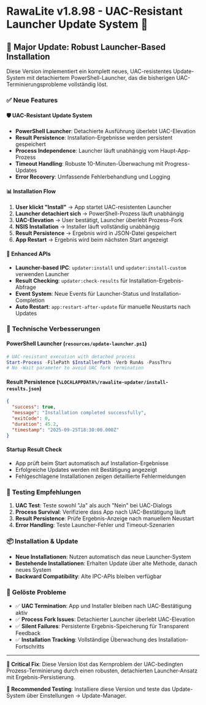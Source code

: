# RawaLite v1.8.98 - UAC-Resistant Launcher Update System 🚀

## 🔧 **Major Update: Robust Launcher-Based Installation**

Diese Version implementiert ein komplett neues, UAC-resistentes Update-System mit detachiertem PowerShell-Launcher, das die bisherigen UAC-Terminierungsprobleme vollständig löst.

### ✅ **Neue Features**

#### 🛡️ **UAC-Resistant Update System**
- **PowerShell Launcher**: Detachierte Ausführung überlebt UAC-Elevation
- **Result Persistence**: Installation-Ergebnisse werden persistent gespeichert
- **Process Independence**: Launcher läuft unabhängig vom Haupt-App-Prozess
- **Timeout Handling**: Robuste 10-Minuten-Überwachung mit Progress-Updates
- **Error Recovery**: Umfassende Fehlerbehandlung und Logging

#### 📊 **Installation Flow**
1. **User klickt "Install"** → App startet UAC-resistenten Launcher
2. **Launcher detachiert sich** → PowerShell-Prozess läuft unabhängig
3. **UAC-Elevation** → User bestätigt, Launcher überlebt Prozess-Fork
4. **NSIS Installation** → Installer läuft vollständig unabhängig
5. **Result Persistence** → Ergebnis wird in JSON-Datei gespeichert
6. **App Restart** → Ergebnis wird beim nächsten Start angezeigt

#### 🔄 **Enhanced APIs**
- **Launcher-based IPC**: `updater:install` und `updater:install-custom` verwenden Launcher
- **Result Checking**: `updater:check-results` für Installation-Ergebnis-Abfrage
- **Event System**: Neue Events für Launcher-Status und Installation-Completion
- **Auto Restart**: `app:restart-after-update` für manuelle Neustarts nach Updates

### 🔧 **Technische Verbesserungen**

#### **PowerShell Launcher** (`resources/update-launcher.ps1`)
```powershell
# UAC-resistant execution with detached process
Start-Process -FilePath $InstallerPath -Verb RunAs -PassThru
# No -Wait parameter to avoid UAC fork termination
```

#### **Result Persistence** (`%LOCALAPPDATA%/rawalite-updater/install-results.json`)
```json
{
  "success": true,
  "message": "Installation completed successfully",
  "exitCode": 0,
  "duration": 45.2,
  "timestamp": "2025-09-25T18:30:00.000Z"
}
```

#### **Startup Result Check**
- App prüft beim Start automatisch auf Installation-Ergebnisse
- Erfolgreiche Updates werden mit Bestätigung angezeigt
- Fehlgeschlagene Installationen zeigen detaillierte Fehlermeldungen

### 🧪 **Testing Empfehlungen**

1. **UAC Test**: Teste sowohl "Ja" als auch "Nein" bei UAC-Dialogs
2. **Process Survival**: Verifiziere dass App nach UAC-Bestätigung läuft
3. **Result Persistence**: Prüfe Ergebnis-Anzeige nach manuellem Neustart
4. **Error Handling**: Teste Launcher-Fehler und Timeout-Szenarien

### 📦 **Installation & Update**

- **Neue Installationen**: Nutzen automatisch das neue Launcher-System
- **Bestehende Installationen**: Erhalten Update über alte Methode, danach neues System
- **Backward Compatibility**: Alte IPC-APIs bleiben verfügbar

### 🐛 **Gelöste Probleme**

- ✅ **UAC Termination**: App und Installer bleiben nach UAC-Bestätigung aktiv
- ✅ **Process Fork Issues**: Detachierter Launcher überlebt UAC-Elevation
- ✅ **Silent Failures**: Persistente Ergebnis-Speicherung für Transparent Feedback
- ✅ **Installation Tracking**: Vollständige Überwachung des Installation-Fortschritts

---

**🚨 Critical Fix**: Diese Version löst das Kernproblem der UAC-bedingten Prozess-Terminierung durch einen robusten, detachierten Launcher-Ansatz mit Ergebnis-Persistierung.

**🔄 Recommended Testing**: Installiere diese Version und teste das Update-System über Einstellungen → Update-Manager.